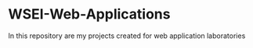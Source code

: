# WSEI-Web-Applications
In this repository are my projects created for web application laboratories 
